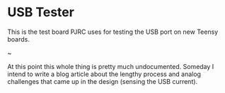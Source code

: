 # USB Tester

This is the test board PJRC uses for testing the USB port on new Teensy boards.

~[](extra/hardware.jpg)

At this point this whole thing is pretty much undocumented.  Someday I intend to
write a blog article about the lengthy process and analog challenges that came
up in the design (sensing the USB current).
